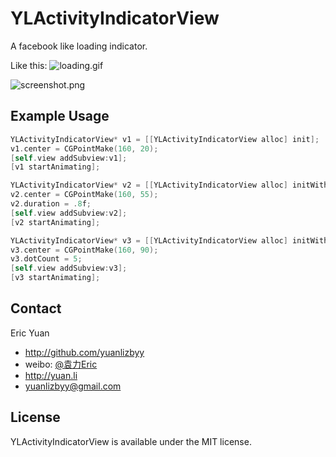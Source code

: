 YLActivityIndicatorView
=======================

A facebook like loading indicator.

Like this: ![loading.gif](https://github.com/yuanlizbyy/YLActivityIndicatorView/blob/master/facebook_loading.gif?raw=true)

![screenshot.png](https://raw.github.com/yuanlizbyy/YLActivityIndicatorView/master/screenshot.png)

## Example Usage

```objective-c
YLActivityIndicatorView* v1 = [[YLActivityIndicatorView alloc] init];
v1.center = CGPointMake(160, 20);
[self.view addSubview:v1];
[v1 startAnimating];

YLActivityIndicatorView* v2 = [[YLActivityIndicatorView alloc] initWithFrame:CGRectMake(0, 0, 40, 20)];
v2.center = CGPointMake(160, 55);
v2.duration = .8f;
[self.view addSubview:v2];
[v2 startAnimating];

YLActivityIndicatorView* v3 = [[YLActivityIndicatorView alloc] initWithFrame:CGRectMake(0, 0, 40, 15)];
v3.center = CGPointMake(160, 90);
v3.dotCount = 5;
[self.view addSubview:v3];
[v3 startAnimating];
```
## Contact

Eric Yuan
- http://github.com/yuanlizbyy
- weibo: [@袁力Eric](http://weibo.com/u/1820824225)
- http://yuan.li
- yuanlizbyy@gmail.com

## License

YLActivityIndicatorView is available under the MIT license. 


